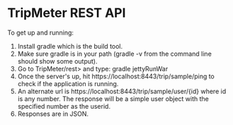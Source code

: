 # TripMeter REST API

To get up and running:  
1. Install gradle which is the build tool.  
2. Make sure gradle is in your path (gradle -v from the command line should show some output).  
3. Go to TripMeter/rest> and type: gradle jettyRunWar  
4. Once the server's up, hit https://localhost:8443/trip/sample/ping to check if the application is running.  
5. An alternate url is https://localhost:8443/trip/sample/user/{id} where id is any number. The response will be a simple user object with the specified number as the userid.  
6. Responses are in JSON.  
